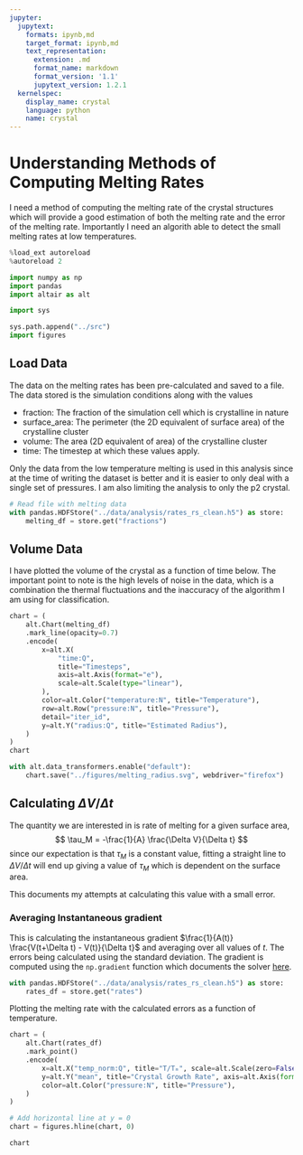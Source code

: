 ```yaml
---
jupyter:
  jupytext:
    formats: ipynb,md
    target_format: ipynb,md
    text_representation:
      extension: .md
      format_name: markdown
      format_version: '1.1'
      jupytext_version: 1.2.1
  kernelspec:
    display_name: crystal
    language: python
    name: crystal
---
```


# Understanding Methods of Computing Melting Rates

I need a method of computing the melting rate of the crystal structures which will provide a good estimation of both the melting rate and the error of the melting rate. Importantly I need an algorith able to detect the small melting rates at low temperatures.

```python
%load_ext autoreload
%autoreload 2
```

```python
import numpy as np
import pandas
import altair as alt

import sys

sys.path.append("../src")
import figures
```

## Load Data

The data on the melting rates has been pre-calculated and saved to a file.
The data stored is the simulation conditions along with the values

- fraction: The fraction of the simulation cell which is crystalline in nature
- surface_area: The perimeter (the 2D equivalent of surface area) of the crystalline cluster
- volume: The area (2D equivalent of area) of the crystalline cluster
- time: The timestep at which these values apply.

Only the data from the low temperature melting is used in this analysis since at the time of writing the dataset is better and it is easier to only deal with a single set of pressures. I am also limiting the analysis to only the p2 crystal.

```python
# Read file with melting data
with pandas.HDFStore("../data/analysis/rates_rs_clean.h5") as store:
    melting_df = store.get("fractions")
```

## Volume Data

I have plotted the volume of the crystal as a function of time below.
The important point to note is the high levels of noise in the data,
which is a combination the thermal fluctuations and
the inaccuracy of the algorithm I am using for classification.

```python
chart = (
    alt.Chart(melting_df)
    .mark_line(opacity=0.7)
    .encode(
        x=alt.X(
            "time:Q",
            title="Timesteps",
            axis=alt.Axis(format="e"),
            scale=alt.Scale(type="linear"),
        ),
        color=alt.Color("temperature:N", title="Temperature"),
        row=alt.Row("pressure:N", title="Pressure"),
        detail="iter_id",
        y=alt.Y("radius:Q", title="Estimated Radius"),
    )
)
chart
```

```python
with alt.data_transformers.enable("default"):
    chart.save("../figures/melting_radius.svg", webdriver="firefox")
```

## Calculating $\Delta V/ \Delta t$

The quantity we are interested in is rate of melting for a given surface area,
$$
\tau_M = -\frac{1}{A} \frac{\Delta V}{\Delta t}
$$
since our expectation is that $\tau_M$ is a constant value, fitting a straight line to $\Delta V/\Delta t$ will end up giving a value of $\tau_M$ which is dependent on the surface area.

This documents my attempts at calculating this value with a small error.


### Averaging Instantaneous gradient

This is calculating the instantaneous gradient
$\frac{1}{A(t)} \frac{V(t+\Delta t) - V(t)}{\Delta t}$
and averaging over all values of $t$.
The errors being calculated using the standard deviation.
The gradient is computed using the `np.gradient` function which
documents the solver [here](https://docs.scipy.org/doc/numpy/reference/generated/numpy.gradient.html#numpy.gradient).

```python
with pandas.HDFStore("../data/analysis/rates_rs_clean.h5") as store:
    rates_df = store.get("rates")
```

Plotting the melting rate with the calculated errors as a function of temperature.

```python
chart = (
    alt.Chart(rates_df)
    .mark_point()
    .encode(
        x=alt.X("temp_norm:Q", title="T/Tₘ", scale=alt.Scale(zero=False)),
        y=alt.Y("mean", title="Crystal Growth Rate", axis=alt.Axis(format="e")),
        color=alt.Color("pressure:N", title="Pressure"),
    )
)

# Add horizontal line at y = 0
chart = figures.hline(chart, 0)

chart
```
